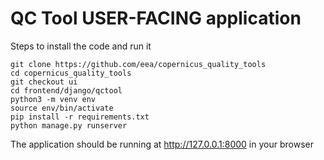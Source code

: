 # QC Tool USER-FACING application
Steps to install the code and run it
```
git clone https://github.com/eea/copernicus_quality_tools
cd copernicus_quality_tools
git checkout ui
cd frontend/django/qctool
python3 -m venv env
source env/bin/activate
pip install -r requirements.txt
python manage.py runserver
```

The application should be running at http://127.0.0.1:8000 in your browser
